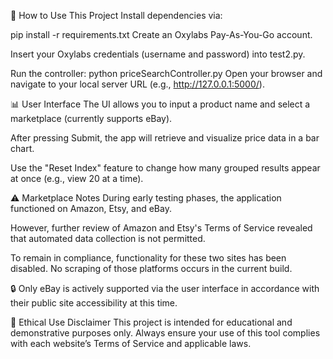 🧩 How to Use This Project
Install dependencies via:

pip install -r requirements.txt
Create an Oxylabs Pay-As-You-Go account.

Insert your Oxylabs credentials (username and password) into test2.py.

Run the controller:
python priceSearchController.py
Open your browser and navigate to your local server URL (e.g., http://127.0.0.1:5000/).

📊 User Interface
The UI allows you to input a product name and select a marketplace (currently supports eBay).

After pressing Submit, the app will retrieve and visualize price data in a bar chart.

Use the "Reset Index" feature to change how many grouped results appear at once (e.g., view 20 at a time).

⚠️ Marketplace Notes
During early testing phases, the application functioned on Amazon, Etsy, and eBay.

However, further review of Amazon and Etsy's Terms of Service revealed that automated data collection is not permitted.

To remain in compliance, functionality for these two sites has been disabled. No scraping of those platforms occurs in the current build.

🔒 Only eBay is actively supported via the user interface in accordance with their public site accessibility at this time.

🔐 Ethical Use Disclaimer
This project is intended for educational and demonstrative purposes only. Always ensure your use of this tool complies with each website’s Terms of Service and applicable laws.
  

